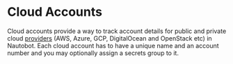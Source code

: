 # Cloud Accounts

Cloud accounts provide a way to track account details for public and private cloud [providers](../dcim/manufacturer.md) (AWS, Azure, GCP, DigitalOcean and OpenStack etc) in Nautobot. Each cloud account has to have a unique name and an account number and you may optionally assign a secrets group to it.
